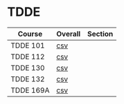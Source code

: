 # TDDE

| Course | Overall | Section |
| ------ | ------- | ------- |
| TDDE 101 | [csv](https://github.com/UCSD-Historical-Enrollment-Data/2024Spring/blob/main/overall/TDDE%20101.csv) |  |
| TDDE 112 | [csv](https://github.com/UCSD-Historical-Enrollment-Data/2024Spring/blob/main/overall/TDDE%20112.csv) |  |
| TDDE 130 | [csv](https://github.com/UCSD-Historical-Enrollment-Data/2024Spring/blob/main/overall/TDDE%20130.csv) |  |
| TDDE 132 | [csv](https://github.com/UCSD-Historical-Enrollment-Data/2024Spring/blob/main/overall/TDDE%20132.csv) |  |
| TDDE 169A | [csv](https://github.com/UCSD-Historical-Enrollment-Data/2024Spring/blob/main/overall/TDDE%20169A.csv) |  |
